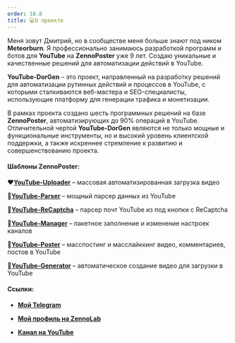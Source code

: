 ```yaml
---
order: 10.8
title: 💻О проекте
---
```


Меня зовут Дмитрий, но в сообществе меня больше знают под ником **Meteorburn**. Я профессионально занимаюсь разработкой программ и ботов для **YouTube** на **ZennoPoster** уже 9 лет. Cоздаю уникальные и качественные решений для автоматизации действий в YouTube.

**YouTube-DorGen** – это проект, направленный на разработку решений для автоматизации рутинных действий и процессов в YouTube, с которыми сталкиваются веб-мастера и SEO-специалисты, использующие платформу для генерации трафика и монетизации.

В рамках проекта создано шесть программных решений на базе **ZennoPoster**, автоматизирующих до 90% операций в YouTube. Отличительной чертой **YouTube-DorGen** являются не только мощные и функциональные инструменты, но и высокий уровень клиентской поддержки, а также искреннее стремление к развитию и совершенствованию проекта.

#### Шаблоны ZennoPoster:

❤️[**YouTube-Uploader**](https://zennolab.com/discussion/threads/youtube-uploader-v4-5-1-massovaja-avtomatizirovannaja-zagruzka-video-v-youtube.35333/) – массовая автоматизированная загрузка видео

💛[**YouTube-Parser**](https://zennolab.com/discussion/threads/youtube-parser-v5-0-moschnyj-parser-dannyx-youtube.40158/?roistat_visit=1041982) – мощный парсер данных из YouTube

🩵[**YouTube-ReCaptcha**](https://zenno.club/discussion/threads/youtube-emails-1-0-7-parser-pocht-youtube-iz-pod-knopki-s-recaptcha.121812/) – парсер почт YouTube из под кнопки с ReCaptcha

💚[**YouTube-Manager**](https://zennolab.com/discussion/threads/youtube-manager-v3-3-0-udobnoe-upravlenie-mnozhestvom-kanalov-youtube.45226) – пакетное заполнение и изменение настроек каналов

💙[**YouTube-Poster**](https://zenno.club/discussion/threads/youtube-poster-v5-1-0-posting-kommentariev-i-lajkov-v-youtube.53139/) – масспостинг и масслайккинг видео, комментариев, постов в YouTube

🧡[**YouTube-Generator**](https://zenno.club/discussion/threads/youtube-generator-v1-4-5-generacija-kontenta-dlja-youtube-bez-navykov-montazha.60726/) – автоматическое создание видео для загрузки в YouTube

#### Ссылки:

-  [**Мой Telegram**](https://t.me/meteorburn)

-  [**Мой профиль на ZennoLab**](https://zenno.club/discussion/members/meteorburn.13934/#recent-content)

-  [**Канал на YouTube**](https://www.youtube.com/@dorgen-software)